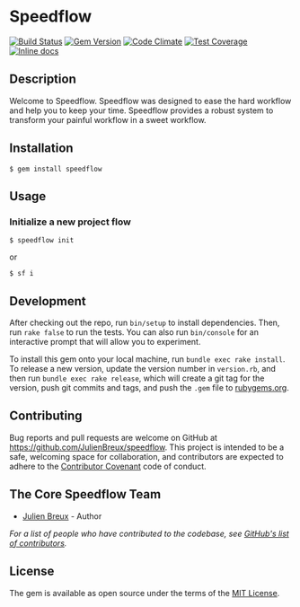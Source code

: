 # Speedflow

[![Build Status](https://travis-ci.org/JulienBreux/speedflow.svg?branch=master)](https://travis-ci.org/JulienBreux/speedflow)
[![Gem Version](https://badge.fury.io/rb/speedflow.svg)](https://badge.fury.io/rb/speedflow)
[![Code Climate](https://codeclimate.com/github/JulienBreux/speedflow/badges/gpa.svg)](https://codeclimate.com/github/JulienBreux/speedflow)
[![Test Coverage](https://codeclimate.com/github/JulienBreux/speedflow/badges/coverage.svg)](https://codeclimate.com/github/JulienBreux/speedflow/coverage)
[![Inline docs](http://inch-ci.org/github/JulienBreux/speedflow.svg?branch=master)](http://inch-ci.org/github/JulienBreux/speedflow)

## Description

Welcome to Speedflow.
Speedflow was designed to ease the hard workflow and help you to keep your time.
Speedflow provides a robust system to transform your painful workflow in a sweet workflow.

## Installation

    $ gem install speedflow

## Usage

### Initialize a new project flow

    $ speedflow init

or

    $ sf i

## Development

After checking out the repo, run `bin/setup` to install dependencies. Then, run `rake false` to run the tests. You can also run `bin/console` for an interactive prompt that will allow you to experiment.

To install this gem onto your local machine, run `bundle exec rake install`. To release a new version, update the version number in `version.rb`, and then run `bundle exec rake release`, which will create a git tag for the version, push git commits and tags, and push the `.gem` file to [rubygems.org](https://rubygems.org).

## Contributing

Bug reports and pull requests are welcome on GitHub at https://github.com/JulienBreux/speedflow. This project is intended to be a safe, welcoming space for collaboration, and contributors are expected to adhere to the [Contributor Covenant](contributor-covenant.org) code of conduct.


## The Core Speedflow Team

* [Julien Breux](https://github.com/JulienBreux) - Author

_For a list of people who have contributed to the codebase, see [GitHub's list of contributors](https://github.com/JulienBreux/speedflow/contributors)._

## License

The gem is available as open source under the terms of the [MIT License](http://opensource.org/licenses/MIT).
